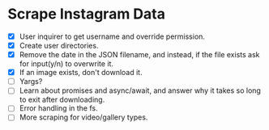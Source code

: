 # Scrape Instagram Data

- [x] User inquirer to get username and override permission.
- [x] Create user directories.
- [x] Remove the date in the JSON filename, and instead, if the file exists ask for input(y/n) to overwrite it.
- [x] If an image exists, don't download it.
- [ ] Yargs?
- [ ] Learn about promises and async/await, and answer why it takes so long to exit after downloading.
- [ ] Error handling in the fs.
- [ ] More scraping for video/gallery types.
